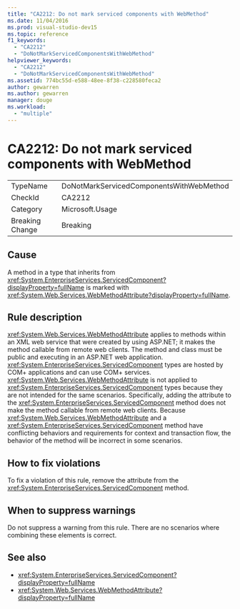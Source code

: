 ```yaml
---
title: "CA2212: Do not mark serviced components with WebMethod"
ms.date: 11/04/2016
ms.prod: visual-studio-dev15
ms.topic: reference
f1_keywords:
  - "CA2212"
  - "DoNotMarkServicedComponentsWithWebMethod"
helpviewer_keywords:
  - "CA2212"
  - "DoNotMarkServicedComponentsWithWebMethod"
ms.assetid: 774bc55d-e588-48ee-8f38-c228580feca2
author: gewarren
ms.author: gewarren
manager: douge
ms.workload:
  - "multiple"
---
```

# CA2212: Do not mark serviced components with WebMethod

|||
|-|-|
|TypeName|DoNotMarkServicedComponentsWithWebMethod|
|CheckId|CA2212|
|Category|Microsoft.Usage|
|Breaking Change|Breaking|

## Cause

A method in a type that inherits from <xref:System.EnterpriseServices.ServicedComponent?displayProperty=fullName> is marked with <xref:System.Web.Services.WebMethodAttribute?displayProperty=fullName>.

## Rule description

<xref:System.Web.Services.WebMethodAttribute> applies to methods within an XML web service that were created by using ASP.NET; it makes the method callable from remote web clients. The method and class must be public and executing in an ASP.NET web application. <xref:System.EnterpriseServices.ServicedComponent> types are hosted by COM+ applications and can use COM+ services. <xref:System.Web.Services.WebMethodAttribute> is not applied to <xref:System.EnterpriseServices.ServicedComponent> types because they are not intended for the same scenarios. Specifically, adding the attribute to the <xref:System.EnterpriseServices.ServicedComponent> method does not make the method callable from remote web clients. Because <xref:System.Web.Services.WebMethodAttribute> and a <xref:System.EnterpriseServices.ServicedComponent> method have conflicting behaviors and requirements for context and transaction flow, the behavior of the method will be incorrect in some scenarios.

## How to fix violations

To fix a violation of this rule, remove the attribute from the <xref:System.EnterpriseServices.ServicedComponent> method.

## When to suppress warnings

Do not suppress a warning from this rule. There are no scenarios where combining these elements is correct.

## See also

- <xref:System.EnterpriseServices.ServicedComponent?displayProperty=fullName>
- <xref:System.Web.Services.WebMethodAttribute?displayProperty=fullName>